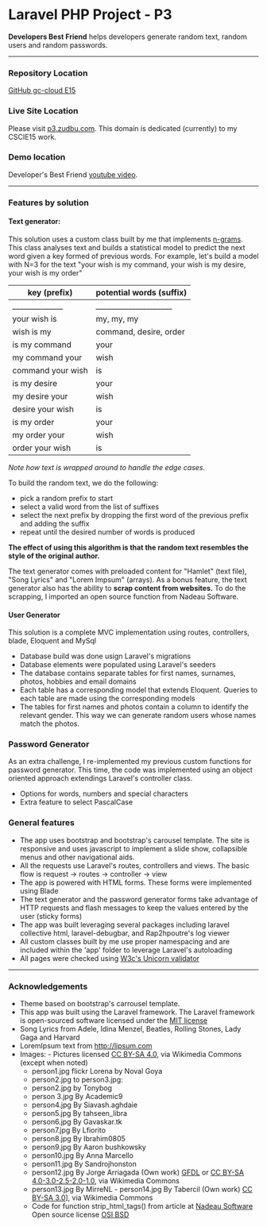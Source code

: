 # Laravel PHP Project - P3

**Developers Best Friend** helps developers generate random text, random users and
random passwords.

***

### Repository Location
[GitHub gc-cloud E15](https://github.com/gc-cloud/E15P3)

### Live Site Location
Please visit [p3.zudbu.com](http://p3.zudbu.com).  This domain is dedicated (currently) to my CSCIE15 work.

### Demo location
Developer's Best Friend [youtube video](https://youtu.be/AZXvgetbxvw).

***

### Features by solution

#### Text generator:
  This solution uses a custom class built by me that implements [n-grams](https://en.wikipedia.org/wiki/N-gram).
  This class analyses text and builds a statistical model to predict the next word
  given a key formed of previous words.  For example, let's build a model with N=3
  for the text "your wish is my command, your wish is my desire, your wish is my order"

|   key (prefix) 	|   potential words (suffix)	|   
|-----	|---	|
|______________|_____________________|
|   your wish is 	|   my, my, my	|
|  wish is my   	|   command, desire, order	|
|  is my command 	|    your	|  
|   my command your	|   wish	|  
|   command your wish	|   is	|  
| is my desire| your|
|  my desire your    | wish|
|  desire your wish  | is|
|  is my order       | your  |
|  my order your     | wish|
|  order your wish   | is|

*Note how text is wrapped around to handle the edge cases.*

To build the random text, we do the following:
  - pick a random prefix to start
  - select a valid word from the list of suffixes
  - select the next prefix by dropping the first word of the previous prefix and adding the suffix
  - repeat until the desired number of words is produced

  **The effect of using this algorithm is that the random text resembles the style of the original
  author.**

  The text generator comes with preloaded content for "Hamlet" (text file), "Song Lyrics" and "Lorem Impsum" (arrays).
  As a bonus feature, the text generator also has the ability to **scrap content
  from websites.** To do the scrapping, I imported an  open source function from Nadeau Software.


#### User Generator
  This solution is a complete MVC implementation using routes, controllers, blade, Eloquent and MySql
  - Database build was done usign Laravel's migrations
  - Database elements were populated using Laravel's seeders
  - The database contains separate tables for first names,
    surnames, photos, hobbies and email domains
  - Each table has a corresponding model that extends Eloquent.  Queries to each table are made
    using the corresponding models
  - The tables for first names and photos contain a column to identify the relevant gender.  This
    way we can generate random users whose names match the photos.

### Password Generator
  As an extra challenge, I re-implemented my previous custom functions for password generator.
  This time, the code was implemented using an object oriented approach extendings Laravel's controller class.   
  - Options for words, numbers and special characters
  - Extra feature to select PascalCase


### General features
- The app uses bootstrap and bootstrap's carousel template.  The site is responsive
and uses javascript to implement a slide show, collapsible menus and other navigational aids.
- All the requests use Laravel's routes, controllers and views.  The basic flow is
  request -> routes -> controller -> view
- The app is powered with HTML forms.  These forms were implemented using Blade
- The text generator and the password generator forms take advantage of HTTP
 requests and  flash messages to keep the values entered by the user (sticky forms)
- The app was built leveraging several packages including  laravel collective html,
laravel-debugbar, and Rap2hpoutre's log viewer
- All custom classes built by me use proper namespacing and are included within the
  'app' folder to leverage Laravel's autoloading
- All pages were checked using [W3c's Unicorn validator](https://validator.w3.org/)

***

### Acknowledgements
- Theme based on bootstrap's carrousel template.
- This app was built using the Laravel framework. The Laravel framework is open-sourced software licensed under the [MIT license](http://opensource.org/licenses/MIT)
- Song Lyrics from Adele, Idina Menzel, Beatles, Rolling Stones, Lady Gaga and Harvard
- LoremIpsum text from http://lipsum.com
- Images:  - Pictures licensed [CC BY-SA 4.0](http://creativecommons.org/licenses/by-sa/4.0), via       Wikimedia Commons (except when noted)
  - person1.jpg flickr Lorena by Noval Goya  
  - person2.jpg to person3.jpg:
  - person2.jpg by Tonybog  
  - person 3.jpg By Academic9
  - person4.jpg By Siavash.aghdaie
  - person5.jpg By tahseen_libra
  - person6.jpg By Gavaskar.tk
  - person7.jpg By Lfiorito
  - person8.jpg By Ibrahim0805
  - person9.jpg By Aaron bushkowsky
  - person10.jpg By Anna Marcello
  - person11.jpg By Sandrojhonston
  - person12.jpg By Jorge Arriagada (Own work) [GFDL](http://www.gnu.org/copyleft/fdl.html) or [CC BY-SA 4.0-3.0-2.5-2.0-1.0](http://creativecommons.org/licenses/by-sa/4.0-3.0-2.5-2.0-1.0), via Wikimedia Commons
  - person13.jpg By MirreNL  - person14.jpg By Tabercil (Own work) [CC BY-SA 3.0](http://creativecommons.org/licenses/by-sa/3.0)], via Wikimedia Commons
  - Code for function strip_html_tags() from article at [Nadeau Software](http://nadeausoftware.com/articles/2007/09/php_tip_how_strip_html_tags_web_page) Open source license [OSI BSD](http://www.opensource.org/licenses/bsd-license.php)
